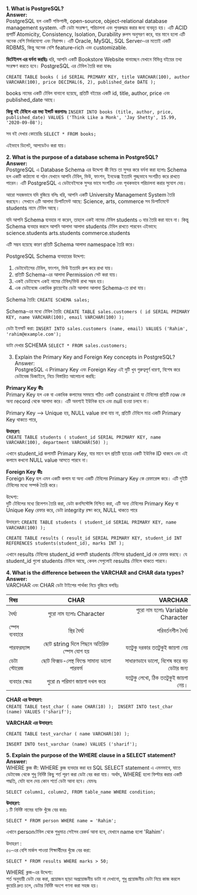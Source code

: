**1. What is PostgreSQL?** <br>
**Answer:**<br> PostgreSQL হল একটি শক্তিশালী, open-source, object-relational database management system. এটি ডেটা সংরক্ষণ, পরিচালনা এবং পুনরুদ্ধার করার জন্য ব্যবহৃত হয়।
এটি ACID প্রপার্টি  Atomicity, Consistency, Isolation, Durability রুলস অনুসরণ করে, যার মানে হলো এটি অনেক বেশি নির্ভরযোগ্য এবং নিরাপদ।
এটি Oracle, MySQL, SQL Server-এর মতোই একটি RDBMS, কিন্তু অনেক বেশি feature-rich এবং customizable.

**ডিটেইলস এর বর্ননা করছিঃ**
ধরি, আপনি একটি Bookstore Website বানাচ্ছেন যেখানে বিভিন্ন বইয়ের তথ্য সংরক্ষণ করতে হবে।
PostgreSQL এর টেবিল তৈরি করা যাকঃ

`CREATE TABLE books (
    id SERIAL PRIMARY KEY,
    title VARCHAR(100),
    author VARCHAR(100),
    price DECIMAL(6, 2),
    published_date DATE
);`

books নামের একটি টেবিল বানানো হয়েছে, প্রতিটি বইয়ের একটি id, title, author, price এবং published_date আছে।

**কিছু বই টেবিলে এর মধ্য ইন্সার্ট করলামঃ**
`INSERT INTO books (title, author, price, published_date)
VALUES ('Think Like a Monk', 'Jay Shetty', 15.99, '2020-09-08');`

সব বই দেখার কোয়েরিঃ
`SELECT * FROM books;`

এইভাবে ডিলেট, আপডেটও করা যায়।



**2. What is the purpose of a database schema in PostgreSQL?**<br>
**Answer:**<br> PostgreSQL এ Database Schema এর উদ্দেশ্য কী নিচে তা সুন্দর করে বর্ননা করা হলোঃ
Schema হল একটি কাঠামো বা গঠন যেখানে আপনি টেবিল, ভিউ, ফাংশন, ইনডেক্স ইত্যাদি গুচ্ছভাবে সংগঠিত করে রাখতে পারেন। এটি PostgreSQL এ ডেটাবেইসকে সুন্দর ভাবে সংগঠিত এবং পৃথকভাবে পরিচালনা করার সুযোগ দেয়।

আরো সহজভাবে যদি বুজিয়ে বলিঃ 
ধরি, আপনি একটি University Management System তৈরি করছেন। সেখানে ৩টি আলাদা ডিপার্টমেন্ট আছে: Science, arts, commerce সব ডিপার্টমেন্টে students নামে টেবিল আছে।

যদি আপনি Schema ব্যবহার না করেন, তাহলে একই নামের টেবিল students ৩ বার তৈরি করা যাবে না। কিন্তু Schema ব্যবহার করলে আপনি আলাদা আলাদা students টেবিল রাখতে পারবেন এইভাবে: science.students
arts.students commerce.students

এটি সম্ভব হয়েছে কারণ প্রতিটি Schema আলাদা namespace তৈরি করে।

PostgreSQL Schema ব্যবহারের উদ্দেশ্য: 
1. ডেটাবেইসের টেবিল, ফাংশন, ভিউ ইত্যাদি গ্রুপ করে রাখা যায়।
2. প্রতিটি Schema-এর আলাদা Permission সেট করা যায়।
3. একই ডেটাবেসে একই নামের টেবিল/ভিউ রাখা সম্ভব হয়।
4. এক ডেটাবেজে একাধিক ক্লায়েন্টের ডেটা আলাদা আলাদা Schema-তে রাখা যায়।

Schema তৈরি:
`CREATE SCHEMA sales;`

 Schema-এর মধ্যে টেবিল তৈরি:
`CREATE TABLE sales.customers (
    id SERIAL PRIMARY KEY,
    name VARCHAR(100),
    email VARCHAR(100)
);`

ডেটা ইনসার্ট করা:
`INSERT INTO sales.customers (name, email)
VALUES ('Rahim', 'rahim@example.com');`

ডাটা দেখার SCHEMA
`SELECT * FROM sales.customers;`


3. Explain the Primary Key and Foreign Key concepts in PostgreSQL?<br>
   Answer:<br> PostgreSQL এ Primary Key এবং Foreign Key এই দুটি খুব গুরুত্বপূর্ণ ধারণা, বিশেষ করে ডেটাবেজ ডিজাইনে, নিচে বিস্তারিত আলোচনা করছি:

 **Primary Key কীঃ**<br>
 Primary Key হল এক বা একাধিক কলামের সমন্বয়ে গঠিত একটি constraint যা টেবিলের প্রতিটি row কে অন্য record থেকে আলাদা করে। এটি অবশ্যই ইউনিক হবে এবং null হওয়া চলবে না।

Primary Key --> Unique হয়, NULL value রাখা যায় না, প্রতিটি টেবিলে মাত্র একটি Primary Key থাকতে পারে,

**উদাহরণ:**<br>
`CREATE TABLE students (
    student_id SERIAL PRIMARY KEY,
    name VARCHAR(100),
    department VARCHAR(50)
);`


এখানে student_id কলামটি Primary Key, যার মানে হল প্রতিটি ছাত্রের একটি ইউনিক ID থাকবে এবং এই কলামে কখনো NULL value আসতে পারবে না।

**Foreign Key কীঃ**<br>
Foreign Key হল এমন একটি কলাম যা অন্য একটি টেবিলের Primary Key কে রেফারেন্স করে। এটি দুইটি টেবিলের মধ্যে সম্পর্ক তৈরি করে।

উদ্দেশ্য:<br>
দুটি টেবিলের মধ্যে রিলেশন তৈরি করা, ডেটা কনসিস্টেন্সি নিশ্চিত করা, এটি অন্য টেবিলের Primary Key বা Unique Key রেফার করে, ডেটা integrity রক্ষা করে, NULL থাকতে পারে

উদাহরণ:
`CREATE TABLE students (
    student_id SERIAL PRIMARY KEY,
    name VARCHAR(100)
);`


`CREATE TABLE results (
    result_id SERIAL PRIMARY KEY,
    student_id INT REFERENCES students(student_id),
    marks INT
);`

এখানে results টেবিলের student_id কলামটি students টেবিলের student_id কে রেফার করছে। যে student_id গুলো students টেবিলে আছে, কেবল সেগুলোই results টেবিলে থাকতে পারবে।



**4. What is the difference between the VARCHAR and CHAR data types?**<br>
   **Answer:**<br> VARCHAR এবং CHAR ডেটা টাইপের পার্থক্য নিচে বুজিয়ে বলছিঃ
   

| বিষয় | CHAR | VARCHAR |
|:-----------|:------------:|------------:|
| দৈর্ঘ্য     |   পুরো নাম হলোঃ Character    |     পুরো নাম হলোঃ Variable Character  |
| স্পেস ব্যবহারে     |  স্থির দৈর্ঘ্য     |     পরিবর্তনশীল দৈর্ঘ্য  |
| পারফরম্যান্স     |   ছোট string দিলে পিছনে অতিরিক্ত স্পেস যোগ হয়     |    যতটুকু দরকার ততটুকুই জায়গা নেয়  |
| ডেটা স্টোরেজ     |   ছোট ফিক্সড-লেন্থ ফিল্ডে সামান্য ভালো পারফর্ম     |     সাধারণভাবে ভালো, বিশেষ করে বড় ডেটার জন্য  |
| ব্যবহার ক্ষেত্র     |   পুরো n পরিমাণ জায়গা দখল করে     |     যতটুকু লেখো, ঠিক ততটুকুই জায়গা নেয়।  |



**CHAR এর উদাহরণ:**<br>
`CREATE TABLE test_char (
    name CHAR(10)
);
`
`INSERT INTO test_char (name) VALUES ('sharif');`

**VARCHAR এর উদাহরণ:**<br>

`CREATE TABLE test_varchar (
    name VARCHAR(10)
);`

`INSERT INTO test_varchar (name) VALUES ('sharif');`


**5. Explain the purpose of the WHERE clause in a SELECT statement?**<br>
**Answer:**<br> WHERE ক্লজ কী:
WHERE ক্লজ ব্যবহার করা হয় SQL SELECT statement এ এমনভাবে, যাতে ডেটাবেজ থেকে শুধু নির্দিষ্ট কিছু শর্ত পূরণ করা ডেটা বের করা যায়।
অর্থাৎ, WHERE হলো ফিল্টার করার একটি পদ্ধতি, যেটা বলে দেয় কোন শর্তে ডেটা আনা হবে। 
যেমনঃ

`SELECT column1, column2,
FROM table_name
WHERE condition;`


**উদাহরণ:**<br> ১ টি নির্দিষ্ট নামের ব্যক্তি খুঁজে বের করাঃ

`SELECT * FROM person
WHERE name = 'Rahim';`

এখানে personটেবিল থেকে শুধুমাত্র সেইসব রেকর্ড আনা হবে, যেখানে name হলো 'Rahim'।

উদাহরণ :<br> ৫০-এর বেশি মার্কস পাওয়া শিক্ষার্থীদের খুঁজে বের করা:

`SELECT * FROM results
WHERE marks > 50;`

WHERE ক্লজ-এর উদ্দেশ্য:<br>
শর্ত অনুযায়ী ডেটা বের করা, প্রয়োজন ছাড়া অপ্রয়োজনীয় ডাটা না দেখানো, শুধু প্রয়োজনীয় ডেটা নিয়ে কাজ করলে কুয়েরি দ্রুত চলে, ডেটার নির্দিষ্ট অংশে গণনা করা সহজ হয়।

